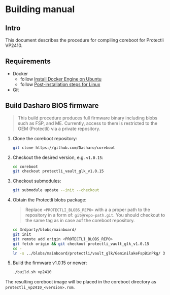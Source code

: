 # Building manual

## Intro

This document describes the procedure for compiling coreboot for Protectli
VP2410.

## Requirements

- Docker
    + follow [Install Docker Engine on Ubuntu](https://docs.docker.com/engine/install/ubuntu/)
    + follow [Post-installation steps for Linux](https://docs.docker.com/engine/install/linux-postinstall/)
- Git

## Build Dasharo BIOS firmware

> This build procedure produces full firmware binary including blobs such as
> FSP, and ME. Currently, access to them is restricted to the OEM (Protectli) via
> a private repository.

1. Clone the coreboot repository:

    ```bash
    git clone https://github.com/Dasharo/coreboot
    ```

1. Checkout the desired version, e.g. `v1.0.15`:

    ```bash
    cd coreboot
    git checkout protectli_vault_glk_v1.0.15
    ```

1. Checkout submodules:

    ```bash
    git submodule update --init --checkout
    ```

1. Obtain the Protectli blobs package:

    > Replace `<PROTECTLI_BLOBS_REPO>` with a a proper path to the repository
    > in a form of: `git@repo-path.git`. You should checkout to the same tag as
    > in case aof the coreboot repository.

    ```bash
    cd 3rdparty/blobs/mainboard/
    git init
    git remote add origin <PROTECTLI_BLOBS_REPO>
    git fetch origin && git checkout protectli_vault_glk_v1.0.15
    cd -
    ln -s ../blobs/mainboard/protectli/vault_glk/GeminilakeFspBinPkg/ 3rdparty/fsp/GeminilakeFspBinPkg
    ```

1. Build the firmware v1.0.15 or newer:

    ```bash
    ./build.sh vp2410
    ```

The resulting coreboot image will be placed in the coreboot directory as
`protectli_vp2410_<version>.rom`.
